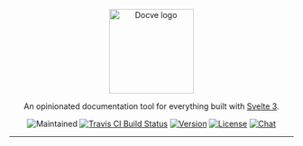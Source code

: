 <p align="center"><img width="150" src="https://i.ibb.co/vJ18CFp/docve-logo.png" alt="Docve logo"></p>
<p align="center">
   An opinionated documentation tool for everything built with <a href="https://svelte.dev">Svelte 3</a>.
</p>
<p align="center">
  <img src="https://img.shields.io/maintenance/yes/2021?style=for-the-badge" alt="Maintained">
  <a href="https://travis-ci.com/github/docve/docve" target="_blank"><img src="https://img.shields.io/travis/com/docve/docve/dev?style=for-the-badge" alt="Travis CI Build Status"></a>
  <a href="https://www.npmjs.com/package/docve"><img src="https://img.shields.io/npm/v/docve.svg?sanitize=true&style=for-the-badge" alt="Version"></a>
  <a href="https://github.com/docve/docve/blob/dev/LICENSE"><img src="https://img.shields.io/npm/l/docve.svg?sanitize=true&style=for-the-badge" alt="License"></a>
  <a href="https://discord.gg/rwCNpZw74S"><img src="https://img.shields.io/badge/chat-on%20discord-7289da.svg?sanitize=true&style=for-the-badge" alt="Chat"></a>
</p>

---